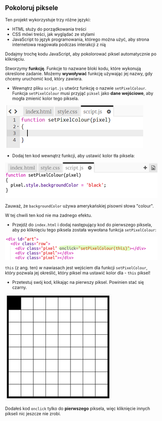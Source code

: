 ## Pokoloruj piksele

Ten projekt wykorzystuje trzy różne języki:

+ HTML służy do porządkowania treści
+ CSS mówi treści, jak wyglądać ze stylami
+ JavaScript to język programowania, którego można użyć, aby strona internetowa reagowała podczas interakcji z nią

Dodajmy trochę kodu JavaScript, aby pokolorować piksel automatycznie po kliknięciu.

Stworzymy **funkcję**. Funkcje to nazwane bloki kodu, które wykonują określone zadanie. Możemy **wywoływać** funkcję używając jej nazwy, gdy chcemy uruchomić kod, który zawiera.

+ Wewnątrz pliku `script.js` utwórz funkcję o nazwie `setPixelColour`. Funkcja `setPixelColour` musi przyjąć `piksel` jako **dane wejściowe**, aby mogła zmienić kolor tego piksela.

![Stwórz funkcję](images/create-function.png)

+ Dodaj ten kod wewnątrz funkcji, aby ustawić kolor tła piksela:

![zrzut ekranu](images/pixel-art-set-pixel-colour.png)

Zauważ, że `backgroundColor` używa amerykańskiej pisowni słowa "colour".

W tej chwili ten kod nie ma żadnego efektu.

+ Przejdź do `index.html` i dodaj następujący kod do pierwszego piksela, aby po kliknięciu tego piksela została wywołana funkcja `setPixelColour`:

![zrzut ekranu](images/pixel-art-onclick.png)

`this` (z ang. ten) w nawiasach jest wejściem dla funkcji `setPixelColour`, który pozwala jej określić, który piksel ma ustawić kolor dla - `this` piksel!

+ Przetestuj swój kod, klikając na pierwszy piksel. Powinien stać się czarny.

![zrzut ekranu](images/pixel-art-black.png)

Dodałeś kod `onclick` tylko do **pierwszego** piksela, więc kliknięcie innych pikseli nic jeszcze nie zrobi.